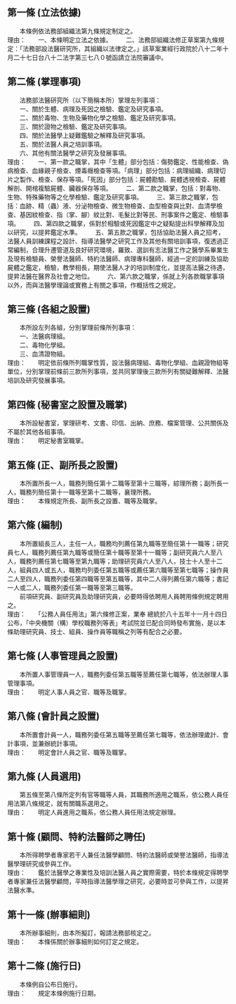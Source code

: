 第一條 (立法依據)
-----------------
　　本條例依法務部組織法第九條規定制定之。  
理由：　　一、本條明定立法之依據。
　　二、法務部組織法修正草案第九條規定：「法務部設法醫研究所，其組織以法律定之。」該草案業經行政院於八十二年十月二十七日台八十二法字第三七八０號函請立法院審議中。

第二條 (掌理事項)
-----------------
　　法務部法醫研究所（以下簡稱本所）掌理左列事項：  
　　一、關於生體、病理及死因之檢驗、鑑定及研究事項。  
　　二、關於毒物、生物及藥物化學之檢驗、鑑定及研究事項。  
　　三、關於證物之檢驗、鑑定及研究事項。  
　　四、關於法醫學上疑難鑑驗之解釋及研究事項。  
　　五、關於法醫人員之培訓事項。  
　　六、其他有關法醫學之研究及發展事項。  
理由：　　一、第一款之職掌，其中「生體」部分包括：傷勢鑑定、性能檢查、偽病檢查、血緣親子檢查、煙毒癮檢查等項。「病理」部分包括：病理組織、病理切片之製作、檢查、保存等項。「死因」部分包括：屍體勘驗、屍體透視檢查、屍體解剖、開棺複驗屍體、臟器保存等項。
　　二、第二款之職掌，包括：對毒物、生物、特殊藥物等之化學檢驗、鑑定及研究事項。
　　三、第三款之職掌，包括：血跡、精（蟲）液、分泌物檢查、微生物檢查、血型檢查與比對、血清學檢查、基因紋檢查、指（掌、腳）紋比對、毛髮比對等民、刑事案件之鑑定、檢驗事項。
　　四、第四款之職掌，係對於相驗或死因鑑定中之疑點提出科學解釋及加以研究，以提昇鑑定水準。
　　五、第五款之職掌，包括協助法醫人員之招考，法醫人員訓練課程之設計、指導法醫學之研究工作及其他有關培訓事項，復透過正常編制，合理升遷管道及良好研究環境，羅致、選訓有志法醫工作之醫學系畢業生及現有檢驗員、榮譽法醫師、特約法醫師、病理專科醫師，經過一定的訓練及協助屍體之鑑定，檢驗，教學相長，期使法醫人才的培訓制度化，並提高法醫之待遇，提昇法醫在醫界及社會之地位。
　　六、第六款之職掌，係就上列各款職掌事項以外，而與法醫學理論或實務上有關之事項，作概括性之規定。

第三條 (各組之設置)
-------------------
　　本所設左列各組，分別掌理前條所列事項：  
　　一、法醫病理組。  
　　二、毒物化學組。  
　　三、血清證物組。  
理由：　　明定依前條所列職掌性質，設法醫病理組、毒物化學組、血親證物組等單位，分別掌理前條前三款所列事項，並共同掌理後三款所列有關疑難解釋、法醫培訓及研究發展事項。

第四條 (秘書室之設置及職掌)
---------------------------
　　本所設秘書室，掌理研考、文書、印信、出納、庶務、檔案管理、公共關係及不屬於其他各組事項。  
理由：　　明定秘書室職掌。

第五條 (正、副所長之設置)
-------------------------
　　本所置所長一人，職務列簡任第十二職等至第十三職等，綜理所務；副所長一人，職務列簡任第十一職等至第十二職等，襄理所務。  
理由：　　本條規定所長、副所長之設置、職等及職掌。

第六條 (編制)
-------------
　　本所置組長三人，主任一人，職務均列薦任第九職等至簡任第十一職等；研究員七人，職務列薦任第九職等或簡任第十職等至第十一職等；副研究員六人至八人，職務列薦任第七職等至第九職等；助理研究員六人至八人，技士十人至十二人，組員四人或五人，職務均列委任第五職等或薦任第六職等至第七職等；操作員二人至四人，職務列委任第四職等至第五職等，其中二人得列薦任第六職等；書記一人或二人，職務列委任第一職等至第三職等。  
　　前項研究員、副研究員及助理研究員，必要時得依聘用人員聘用條例規定聘用之。  
理由：　　「公務人員任用法」第六條修正案，業奉 總統於八十五年十一月十四日公布，「中央機關（構）學校職務列等表」考試院並已配合同時發布實施，是以本條助理研究員、技士、組員、操作員等職稱之列等有配合之必要。

第七條 (人事管理員之設置)
-------------------------
　　本所置人事管理員一人，職務列委任第五職等至薦任第七職等，依法辦理人事管理事項。  
理由：　　明定人事人員之官、職等及職掌。

第八條 (會計員之設置)
---------------------
　　本所置會計員一人，職務列委任第五職等至薦任第七職等，依法辦理歲計、會計事項，並兼辦統計事項。  
理由：　　明定會計人員之官、職等及職掌。

第九條 (人員選用)
-----------------
　　第五條至第八條所定列有官等職等人員，其職務所適用之職系，依公務人員任用法第八條規定，就有關職系選用之。  
理由：　　明定人員進用之職系，依公務人員任用法規定辦理。

第十條 (顧問、特約法醫師之聘任)
-------------------------------
　　本所得聘學者專家若干人兼任法醫學顧問、特約法醫師或榮譽法醫師，指導法醫學理研究或參與工作。  
理由：　　鑑於法醫學之專業性及培訓法醫人員之實際需要，特於本條規定得聘學者專家兼任法醫學顧問，平時指導法醫學理之研究，必要時並可參與工作，以提昇法醫水準。

第十一條 (辦事細則)
-------------------
　　本所辦事細則，由本所擬訂，報請法務部核定之。  
理由：　　本條係關於辦事細則如何訂定之規定。

第十二條 (施行日)
-----------------
　　本條例自公布日施行。  
理由：　　規定本條例施行日期。